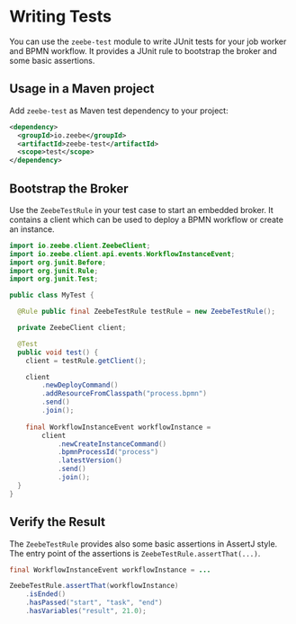 # Writing Tests

You can use the `zeebe-test` module to write JUnit tests for your job worker and BPMN workflow. It provides a JUnit rule to bootstrap the broker and some basic assertions.

## Usage in a Maven project

Add `zeebe-test` as Maven test dependency to your project:

```xml
<dependency>
  <groupId>io.zeebe</groupId>
  <artifactId>zeebe-test</artifactId>
  <scope>test</scope>
</dependency>
```

## Bootstrap the Broker

Use the `ZeebeTestRule` in your test case to start an embedded broker. It contains a client which can be used to deploy a BPMN workflow or create an instance.

```java
import io.zeebe.client.ZeebeClient;
import io.zeebe.client.api.events.WorkflowInstanceEvent;
import org.junit.Before;
import org.junit.Rule;
import org.junit.Test;

public class MyTest {

  @Rule public final ZeebeTestRule testRule = new ZeebeTestRule();

  private ZeebeClient client;

  @Test
  public void test() {
  	client = testRule.getClient();

    client
        .newDeployCommand()
        .addResourceFromClasspath("process.bpmn")
        .send()
        .join();  	
  
    final WorkflowInstanceEvent workflowInstance =
        client
            .newCreateInstanceCommand()
            .bpmnProcessId("process")
            .latestVersion()
            .send()
            .join();
  }
}
```

## Verify the Result

The `ZeebeTestRule` provides also some basic assertions in AssertJ style. The entry point of the assertions is `ZeebeTestRule.assertThat(...)`. 

```java
final WorkflowInstanceEvent workflowInstance = ...

ZeebeTestRule.assertThat(workflowInstance)
    .isEnded()
    .hasPassed("start", "task", "end")
    .hasVariables("result", 21.0);
```

